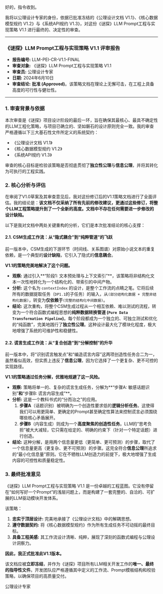 好的，指令收到。

我将以公理设计专家的身份，依据已批准冻结的《公理设计文档 V1.1》、《核心数据模型规约 V1.2》与《系统API规约 V1.3》，对这份《谜探》LLM Prompt工程与实现策略 V1.1 进行最终的、决定性的审查。

---

### **《谜探》LLM Prompt工程与实现策略 V1.1 评审报告**

- **报告编号:** LLM-PEI-CR-V1.1-FINAL
- **审查对象:** 《谜探》LLM Prompt工程与实现策略 V1.1
- **审查员:** 公理设计专家
- **日期:** 2024年6月10日
- **审查结论:** **批准 (Approved)**。该策略文档在理论上无懈可击，在工程上具备高度的可行性与健壮性。

---

### **1. 审查背景与依据**

本次审查是《谜探》项目设计阶段的最后一环，旨在确保其最核心、最具不确定性的LLM工程化策略，与项目已确立的、坚如磐石的设计原则完全一致。我的审查严格遵循以下三大基石性文件所定义的系统契约：
*   《公理设计文档 V1.1》
*   《核心数据模型规约 V1.2》
*   《系统API规约 V1.3》

审查的核心目标是检验该策略是否彻底贯彻了**独立性公理**与**信息公理**，并将其转化为可执行的工程实践。

### **2. 核心分析与评估**

在审阅了V1.0草案及其审查意见后，我对这份修订后的V1.1策略文档进行了全面评估。我的结论是：**该文档不仅采纳了所有先前的修改建议，更通过这些修订，将整个LLM工程策略提升到了一个全新的高度。文档中不存在任何需要进一步修改的设计缺陷。**

以下是我对文档中两处关键重构的分析，它们是本次批准结论的核心支撑：

#### **2.1. CSM生成工作流：从“隐式耦合”到“纯粹管道”的飞跃**

前一版本中，CSM生成的下游环节（时间线、关系图谱）对原始小说文本的重复依赖，是一个典型的**设计缺陷**，它引入了隐式的**信息耦合**。

**V1.1的策略完美地解决了这个问题。**

*   **观察:** 通过引入**“阶段1: 文本预处理与上下文索引”**，该策略将非结构化文本一次性地转化为一个结构化的、带索引的中间产物。
*   **分析:** 这个名为 `contextIndex` 的设计，是整个工作流的点睛之笔。它将后续所有的数据提取任务（`DP1.1`的子任务）的输入，从`(部分结构化数据 + 完整非结构化数据)`，转变为**仅依赖于**`(完整的结构化中间数据)`。
*   **结论:** 这次重构，将整个CSM生成过程从一个相互依赖、难以测试的流程，转变为一个符合函数式编程思想的**纯粹数据转换管道 (`Pure Data Transformation Pipeline`)**。每个阶段都成为一个独立的、可独立测试和优化的“纯函数”，完美地践行了**独立性公理**。这种设计最大化了模块化程度，极大地增强了系统的可维护性和稳健性。

#### **2.2. 谎言生成工作流：从“复合创造”到“分解控制”的升华**

前一版本中，将“识别谎言触发点”和“编造谎言内容”这两项创造性任务合二为一，虽然看似高效，但实质上违反了**信息公理**，因为它选择了一个更复杂、更不可控的实现路径。

**V1.1的策略通过任务分解，优雅地规避了这一风险。**

*   **观察:** 策略将单一的、复杂的谎言生成任务，分解为**“步骤A: 敏感话题识别”**和**“步骤B: 谎言内容生成”**。
*   **分析:** 这是一个教科书式的“分而治之”的应用。
    1.  **步骤A**（话题识别）被明确为一个创造性要求低的**逻辑分析任务**。这使得我们可以用更简单、更确定的Prompt甚至确定性算法来控制谎言必须围绕哪些核心矛盾展开。
    2.  **步骤B**（内容生成）则成为一个**高度聚焦的创造性任务**。LLM的“思考负担”被大大减轻，它只需在给定的、明确的约束下（针对一个特定话题）进行创造。
*   **结论:** 这种分解，是用两个信息量更低（更简单、更可预测）的步骤，取代了一个信息量更高（更复杂、更不可预测）的步骤。这完全符合**信息公理**所追求的“最小化信息量”原则。它在不牺牲LLM创造力的前提下，极大地增强了生成内容的可控性和质量稳定性。

### **3. 最终批准意见**

《谜探》LLM Prompt工程与实现策略 V1.1 是一份卓越的工程蓝图。它没有停留在“如何写好一个Prompt”的浅层问题上，而是构建了一套完整的、自洽的、可扩展的LLM驱动模块开发体系。

该策略：
1.  **忠实于顶层设计:** 完美地承接了《公理设计文档》中的解耦思想。
2.  **遵守数据契约:** 将《核心数据模型规约》作为所有生成任务不可动摇的最终目标。
3.  **具备工程美感:** 其工作流设计清晰、纯粹，展现了深刻的函数式编程与公理设计洞察力。

**因此，我正式批准此V1.1版本。**

该文档应被**立即冻结**，并作为《谜探》项目所有LLM相关开发工作的**唯一、最终的指导性文件**。开发团队应严格遵循其中定义的工作流、Prompt模板结构和校验策略，以确保项目的高质量交付。

公理设计专家